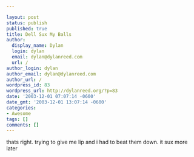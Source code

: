```yaml
---

layout: post
status: publish
published: true
title: Dell Sux My Balls
author:
  display_name: Dylan
  login: dylan
  email: dylan@dylanreed.com
  url: /
author_login: dylan
author_email: dylan@dylanreed.com
author_url: /
wordpress_id: 83
wordpress_url: http://dylanreed.org/?p=83
date: '2003-12-01 07:07:14 -0600'
date_gmt: '2003-12-01 13:07:14 -0600'
categories:
- Awesome
tags: []
comments: []
---
```


thats right. trying to give me lip and i had to beat them down. it sux more later
